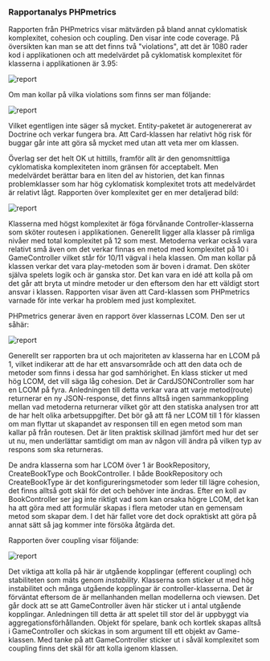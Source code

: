 ### Rapportanalys PHPmetrics

Rapporten från PHPmetrics visar mätvärden på bland annat cyklomatisk komplexitet, cohesion och coupling. Den visar inte
code coverage. På översikten kan man se att det finns två "violations", att det är 1080 rader kod i applikationen och
att medelvärdet på cyklomatisk komplexitet för klasserna i applikationen är 3.95:

![report](images/phpm_overview.png)

Om man kollar på vilka violations som finns ser man följande:

![report](images/phpm_violations.png)

Vilket egentligen inte säger så mycket. Entity-paketet är autogenererat av Doctrine och verkar fungera bra. Att
Card-klassen har relativt hög risk för buggar går inte att göra så mycket med utan att veta mer om klassen.

Överlag ser det helt OK ut hittills, framför allt är den genomsnittliga cyklomatiska komplexiteten inom gränsen för
acceptabelt. Men medelvärdet berättar bara en liten del av historien, det kan finnas problemklasser som har hög
cyklomatisk komplexitet trots att medelvärdet är relativt lågt. Rapporten över komplexitet ger en mer detaljerad bild:

![report](images/phpm_complexity.png)

Klasserna med högst komplexitet är föga förvånande Controller-klasserna som sköter routesen i applikationen. Generellt
ligger alla klasser på rimliga nivåer med total komplexitet på 12 som mest. Metoderna verkar också vara relativt små
även om det verkar finnas en metod med komplexitet på 10 i GameController vilket står för 10/11 vägval i hela klassen.
Om man kollar på klassen verkar det vara play-metoden som är boven i dramat. Den sköter själva spelets logik och är
ganska stor. Det kan vara en idé att kolla på om det går att bryta ut mindre metoder ur den eftersom den har ett väldigt
stort ansvar i klassen. Rapporten visar även att Card-klassen som PHPmetrics varnade för inte verkar ha problem med just
komplexitet.

PHPmetrics generar även en rapport över klassernas LCOM. Den ser ut såhär:

![report](images/phpm_lcom.png)

Generellt ser rapporten bra ut och majoriteten av klasserna har en LCOM på 1, vilket indikerar att de har ett
ansvarsområde och att den data och de metoder som finns i dessa har god samhörighet. En klass sticker ut med hög LCOM,
det vill säga låg cohesion. Det är CardJSONController som har en LCOM på fyra. Anledningen till detta verkar vara 
att varje metod(route) returnerar en ny JSON-response, det finns alltså ingen sammankoppling mellan vad metoderna 
returnerar vilket gör att den statiska analysen tror att de har helt olika arbetsuppgifter. Det bör gå att få ner 
LCOM till 1 för klassen om man flyttar ut skapandet av responsen till en egen metod som man kallar på från routesen. 
Det är liten praktisk skillnad jämfört med hur det ser ut nu, men underlättar samtidigt om man av någon vill ändra 
på vilken typ av respons som ska returneras.

De andra klasserna som har LCOM över 1 är BookRepository, CreateBookType och BookController. I både BookRepository 
och CreateBookType är det konfigureringsmetoder som leder till lägre cohesion, det finns alltså gott skäl för det 
och behöver inte ändras. Efter en koll av BookController ser jag inte riktigt vad som kan orsaka högre LCOM, det kan 
ha att göra med att formulär skapas i flera metoder utan en gemensam metod som skapar dem. I det här fallet vore det 
dock opraktiskt att göra på annat sätt så jag kommer inte försöka åtgärda det.

Rapporten över coupling visar följande:

![report](images/phpm_coupling.png)

Det viktiga att kolla på här är utgående kopplingar (efferent coupling) och stabiliteten som mäts genom 
*instability*. Klasserna som sticker ut med hög instabilitet och många utgående kopplingar är controller-klasserna. 
Det är förväntat eftersom de är mellanhanden mellan modellerna och viewsen. Det går dock att se att GameController 
även här sticker ut i antal utgående kopplingar. Anledningen till detta är att spelet till stor del är uppbyggt via 
aggregationsförhållanden. Objekt för spelare, bank och kortlek skapas alltså i GameController och skickas in som 
argument till ett objekt av Game-klassen. Med tanke på att GameController sticker ut i såväl komplexitet som 
coupling finns det skäl för att kolla igenom klassen.
